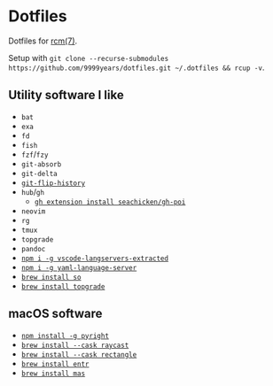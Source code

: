 # Dotfiles

Dotfiles for [rcm(7)](https://github.com/thoughtbot/rcm).

Setup with `git clone --recurse-submodules https://github.com/9999years/dotfiles.git ~/.dotfiles && rcup -v`.

## Utility software I like

- `bat`
- `exa`
- `fd`
- `fish`
- `fzf`/`fzy`
- `git-absorb`
- `git-delta`
- [`git-flip-history`](https://blog.aloni.org/posts/gitology-1-git-flip-history/)
- `hub`/`gh`
    - [`gh extension install seachicken/gh-poi`](https://github.com/seachicken/gh-poi)
- `neovim`
- `rg`
- `tmux`
- `topgrade`
- `pandoc`
- [`npm i -g vscode-langservers-extracted`](https://github.com/hrsh7th/vscode-langservers-extracted)
- [`npm i -g yaml-language-server`](https://github.com/redhat-developer/yaml-language-server)
- [`brew install so`](https://github.com/samtay/so)
- [`brew install topgrade`](https://github.com/r-darwish/topgrade)

## macOS software

- [`npm install -g pyright`](https://github.com/microsoft/pyright)
- [`brew install --cask raycast`](https://www.raycast.com/)
- [`brew install --cask rectangle`](https://rectangleapp.com/)
- [`brew install entr`](https://github.com/eradman/entr)
- [`brew install mas`](https://github.com/mas-cli/mas)
